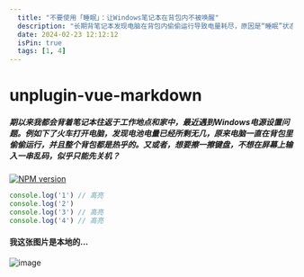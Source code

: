 ```yaml
---
  title: "不要使用「睡眠」：让Windows笔记本在背包内不被唤醒"
  description: "长期背笔记本发现电脑在背包内偷偷运行导致电量耗尽，原因是“睡眠”状态易被多种操作唤醒。建议用“休眠”代替“睡眠”，并进行相关电源设置，包括在电源选项中设置按电源按钮和关闭盖子均无任何操作，取消勾选“启用快速启动”，改为勾选“休眠”，并将在此时间后睡眠均改为0，在此时间后休眠均改为10分钟等。"
  date: 2024-02-23 12:12:12
  isPin: true
  tags: [1, 4]
---
```


# unplugin-vue-markdown

##### 期以来我都会背着笔记本往返于工作地点和家中，最近遇到Windows电源设置问题。例如下了火车打开电脑，发现电池电量已经所剩无几，原来电脑一直在背包里偷偷运行，并且整个背包都是热乎的。又或者，想要擦一擦键盘，不想在屏幕上输入一串乱码，似乎只能先关机？

[![NPM version](https://img.shields.io/npm/v/unplugin-vue-markdown?color=a1b858)](https://www.npmjs.com/package/unplugin-vue-markdown)

```js
console.log('1') // 高亮
console.log('2')
console.log('3') // 高亮
console.log('4') // 高亮
```

#### 我这张图片是本地的...

![image](/public/images/logo/logo_wk.png)
